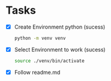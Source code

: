 # Tasks

- [x] Create Environment python (sucess)
    
    ```bash
    python -m venv venv
    ```
- [x] Select Environment to work (sucess)
    
    ```bash
    source ./venv/bin/activate
    ```

- [x] Follow readme.md
